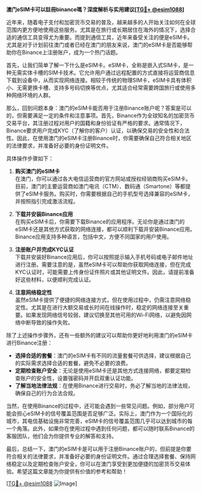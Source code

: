 **澳门eSIM卡可以註冊binance嗎？深度解析与实用建议[[TG💪+ @esim1088](https://t.me/s/esim1088)]**

近年来，随着电子支付和加密货币交易的普及，越来越多的人开始关注如何在全球范围内更方便地使用这些服务。尤其是在旅行或长期居住在海外的情况下，选择合适的通信工具变得尤为重要。而提到通信工具，近年来备受关注的便是eSIM卡。尤其是对于计划前往澳门或者已经在澳门的朋友来说，澳门的eSIM卡是否能够帮助你在Binance上注册账户，成为一个热门话题。

首先，让我们简单了解一下什么是eSIM卡。eSIM卡，全称是嵌入式SIM卡，是一种无需实体卡槽的SIM卡技术。它允许用户通过远程配置的方式直接将运营商信息下载到设备中，从而实现网络连接。相较于传统的物理SIM卡，eSIM卡具有体积小、无需更换卡槽、支持多号码切换等优点，尤其适合经常需要跨国旅行或使用多种网络环境的人群。

那么，回到问题本身：澳门的eSIM卡能否用于注册Binance账户呢？答案是可以的，但需要满足一定的条件和注意事项。首先，Binance作为全球知名的加密货币交易平台，其注册过程对用户的国籍和身份验证有严格的要求。通常情况下，Binance要求用户完成KYC（了解你的客户）认证，以确保交易的安全性和合法性。因此，在使用澳门的eSIM卡注册Binance时，你需要确保自己符合相关地区的法律要求，并准备好必要的身份证明文件。

具体操作步骤如下：

1. **购买澳门的eSIM卡**  
   在澳门，你可以通过各大电信运营商的官方网站或授权经销商购买eSIM卡。目前，澳门的主要运营商如澳门电讯（CTM）、数码通（Smartone）等都提供了eSIM卡服务。购买时，你需要根据自己的手机型号选择兼容的eSIM卡，并按照指引完成激活流程。

2. **下载并安装Binance应用**  
   在购买eSIM卡后，你需要下载Binance的应用程序。无论你是通过澳门的eSIM卡还是其他方式获取的网络连接，都可以顺利下载并安装Binance应用。Binance应用支持多种语言，包括中文，方便不同国家的用户使用。

3. **注册账户并完成KYC认证**  
   下载并安装好Binance应用后，你可以按照提示输入手机号码或电子邮件地址进行注册。需要注意的是，虽然eSIM卡可以帮助你获取网络连接，但在完成KYC认证时，可能需要上传身份证件照片或其他证明文件。因此，请提前准备好这些材料，以便顺利完成认证。

4. **注意网络稳定性**  
   虽然eSIM卡提供了便捷的网络连接方式，但在使用过程中，仍需注意网络稳定性。尤其是在进行大额交易或长时间在线操作时，稳定的网络连接至关重要。如果发现网络信号较弱，建议切换至其他可用的Wi-Fi网络，以避免因网络中断导致的操作失败。

除了上述操作步骤外，还有一些额外的建议可以帮助你更好地利用澳门的eSIM卡进行Binance注册：

- **选择合适的套餐**：澳门的eSIM卡有不同的流量套餐可供选择，建议根据自己的实际需求选择合适的套餐，避免不必要的浪费。
- **定期检查账户安全**：无论是使用eSIM卡还是其他方式连接网络，都要定期检查账户的安全性，设置强密码并开启双重认证功能。
- **了解当地法律法规**：在使用Binance进行交易时，务必了解当地的法律法规，确保自己的行为合法合规。

当然，在使用Binance的过程中，还可能会遇到一些常见问题。例如，部分用户可能会担心eSIM卡的信号覆盖范围是否足够广泛。实际上，澳门作为一个国际化的城市，其电信基础设施非常完善，eSIM卡的信号覆盖范围几乎可以达到城市的每一个角落。此外，如果你在使用过程中遇到任何问题，都可以随时联系Binance的客服团队，他们会为你提供专业的解答和支持。

最后，总结一下，澳门的eSIM卡是可以用于注册Binance账户的，但前提是你要符合相关的法律要求，并准备好必要的身份证明文件。通过合理选择套餐、保持网络稳定以及定期检查账户安全，你可以在澳门享受到更加便捷的加密货币交易体验。希望这篇文章能为你提供有价值的参考和帮助！

[[TG💪+ @esim1088](https://t.me/s/esim1088) ![Image](https://i.postimg.cc/4NQfJmqS/Snipaste-2025-05-13-00-14-12.png)]